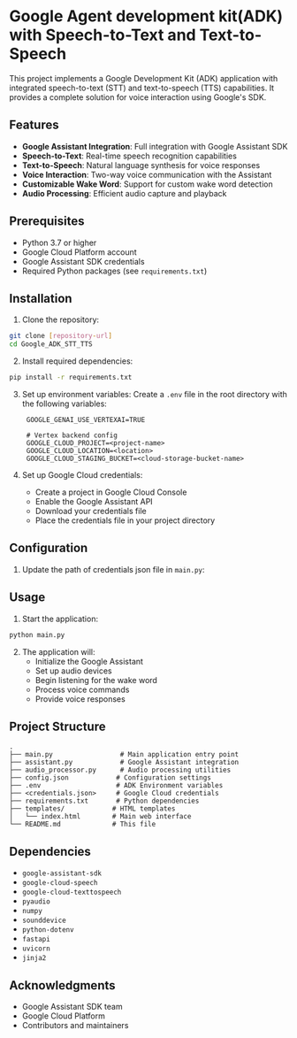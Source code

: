 # Google Agent development kit(ADK) with Speech-to-Text and Text-to-Speech

This project implements a Google Development Kit (ADK) application with integrated speech-to-text (STT) and text-to-speech (TTS) capabilities. It provides a complete solution for voice interaction using Google's SDK.

## Features

- **Google Assistant Integration**: Full integration with Google Assistant SDK
- **Speech-to-Text**: Real-time speech recognition capabilities
- **Text-to-Speech**: Natural language synthesis for voice responses
- **Voice Interaction**: Two-way voice communication with the Assistant
- **Customizable Wake Word**: Support for custom wake word detection
- **Audio Processing**: Efficient audio capture and playback

## Prerequisites

- Python 3.7 or higher
- Google Cloud Platform account
- Google Assistant SDK credentials
- Required Python packages (see `requirements.txt`)

## Installation

1. Clone the repository:
```bash
git clone [repository-url]
cd Google_ADK_STT_TTS
```

2. Install required dependencies:
```bash
pip install -r requirements.txt
```

3. Set up environment variables:
   Create a `.env` file in the root directory with the following variables:
   ```env
    GOOGLE_GENAI_USE_VERTEXAI=TRUE

    # Vertex backend config
    GOOGLE_CLOUD_PROJECT=<project-name>
    GOOGLE_CLOUD_LOCATION=<location>
    GOOGLE_CLOUD_STAGING_BUCKET=<cloud-storage-bucket-name>
   ```

4. Set up Google Cloud credentials:
   - Create a project in Google Cloud Console
   - Enable the Google Assistant API
   - Download your credentials file
   - Place the credentials file in your project directory

## Configuration

1. Update the path of credentials json file in `main.py`:

## Usage

1. Start the application:
```bash
python main.py
```

2. The application will:
   - Initialize the Google Assistant
   - Set up audio devices
   - Begin listening for the wake word
   - Process voice commands
   - Provide voice responses

## Project Structure

```
.
├── main.py                 # Main application entry point
├── assistant.py            # Google Assistant integration
├── audio_processor.py      # Audio processing utilities
├── config.json            # Configuration settings
├── .env                   # ADK Environment variables
├── <credentials.json>     # Google Cloud credentials           
├── requirements.txt       # Python dependencies
├── templates/            # HTML templates
│   └── index.html        # Main web interface
└── README.md             # This file
```

## Dependencies

- `google-assistant-sdk`
- `google-cloud-speech`
- `google-cloud-texttospeech`
- `pyaudio`
- `numpy`
- `sounddevice`
- `python-dotenv`
- `fastapi`
- `uvicorn`
- `jinja2`


## Acknowledgments

- Google Assistant SDK team
- Google Cloud Platform
- Contributors and maintainers





